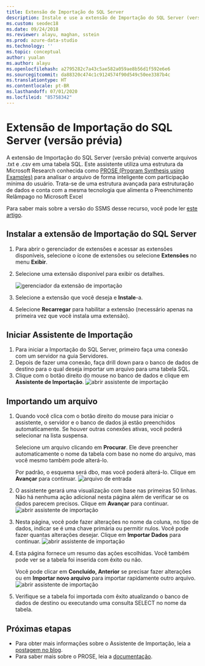 ```yaml
---
title: Extensão de Importação do SQL Server
description: Instale e use a extensão de Importação do SQL Server (versão prévia) para o Azure Data Studio
ms.custom: seodec18
ms.date: 09/24/2018
ms.reviewer: alayu, maghan, sstein
ms.prod: azure-data-studio
ms.technology: ''
ms.topic: conceptual
author: yualan
ms.author: alayu
ms.openlocfilehash: a2795282c7a43c5ae582a059ae8b56d1f592e6e6
ms.sourcegitcommit: da88320c474c1c9124574f90d549c50ee3387b4c
ms.translationtype: HT
ms.contentlocale: pt-BR
ms.lasthandoff: 07/01/2020
ms.locfileid: "85758342"
---
```

# <a name="sql-server-import-extension-preview"></a>Extensão de Importação do SQL Server (versão prévia)

A extensão de Importação do SQL Server (versão prévia) converte arquivos .txt e .csv em uma tabela SQL. Este assistente utiliza uma estrutura da Microsoft Research conhecida como [PROSE (Program Synthesis using Examples)](https://microsoft.github.io/prose/) para analisar o arquivo de forma inteligente com participação mínima do usuário. Trata-se de uma estrutura avançada para estruturação de dados e conta com a mesma tecnologia que alimenta o Preenchimento Relâmpago no Microsoft Excel

Para saber mais sobre a versão do SSMS desse recurso, você pode ler [este artigo](https://docs.microsoft.com/sql/relational-databases/import-export/import-flat-file-wizard).


## <a name="install-the-sql-server-import-extension"></a>Instalar a extensão de Importação do SQL Server

1. Para abrir o gerenciador de extensões e acessar as extensões disponíveis, selecione o ícone de extensões ou selecione **Extensões** no menu **Exibir**.
2. Selecione uma extensão disponível para exibir os detalhes.

   ![gerenciador da extensão de importação](media/sql-server-import-extension/import-wizard-install.png)

1. Selecione a extensão que você deseja e **Instale**-a.
2. Selecione **Recarregar** para habilitar a extensão (necessário apenas na primeira vez que você instala uma extensão).

## <a name="start-import-wizard"></a>Iniciar Assistente de Importação

1. Para iniciar a Importação do SQL Server, primeiro faça uma conexão com um servidor na guia Servidores.
2. Depois de fazer uma conexão, faça drill down para o banco de dados de destino para o qual deseja importar um arquivo para uma tabela SQL.
3. Clique com o botão direito do mouse no banco de dados e clique em **Assistente de Importação**.
    ![abrir assistente de importação](media/sql-server-import-extension/open-import-wizard.png)

## <a name="importing-a-file"></a>Importando um arquivo
1. Quando você clica com o botão direito do mouse para iniciar o assistente, o servidor e o banco de dados já estão preenchidos automaticamente. Se houver outras conexões ativas, você poderá selecionar na lista suspensa. 
    
    Selecione um arquivo clicando em **Procurar**. Ele deve preencher automaticamente o nome da tabela com base no nome do arquivo, mas você mesmo também pode alterá-lo.

    Por padrão, o esquema será dbo, mas você poderá alterá-lo. Clique em **Avançar** para continuar.
    ![arquivo de entrada](media/sql-server-import-extension/import-wizard-input-file.png)
1. O assistente gerará uma visualização com base nas primeiras 50 linhas. Não há nenhuma ação adicional nesta página além de verificar se os dados parecem precisos. Clique em **Avançar** para continuar.
    ![abrir assistente de importação](media/sql-server-import-extension/import-wizard-preview-data.png)
2. Nesta página, você pode fazer alterações no nome da coluna, no tipo de dados, indicar se é uma chave primária ou permitir nulos. Você pode fazer quantas alterações desejar. Clique em **Importar Dados** para continuar.
    ![abrir assistente de importação](media/sql-server-import-extension/import-wizard-modify-columns.png)
3. Esta página fornece um resumo das ações escolhidas. Você também pode ver se a tabela foi inserida com êxito ou não. 

    Você pode clicar em **Concluído, Anterior** se precisar fazer alterações ou em **Importar novo arquivo** para importar rapidamente outro arquivo.
    ![abrir assistente de importação](media/sql-server-import-extension/import-wizard-summary.png)
1. Verifique se a tabela foi importada com êxito atualizando o banco de dados de destino ou executando uma consulta SELECT no nome da tabela.

## <a name="next-steps"></a>Próximas etapas
- Para obter mais informações sobre o Assistente de Importação, leia a [postagem no blog](https://cloudblogs.microsoft.com/sqlserver/2018/08/30/the-august-release-of-sql-operations-studio-is-now-available/).
- Para saber mais sobre o PROSE, leia a [documentação](https://microsoft.github.io/prose/).
